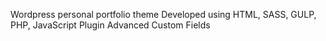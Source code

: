 Wordpress personal portfolio theme
Developed using HTML, SASS, GULP, PHP, JavaScript
Plugin Advanced Custom Fields